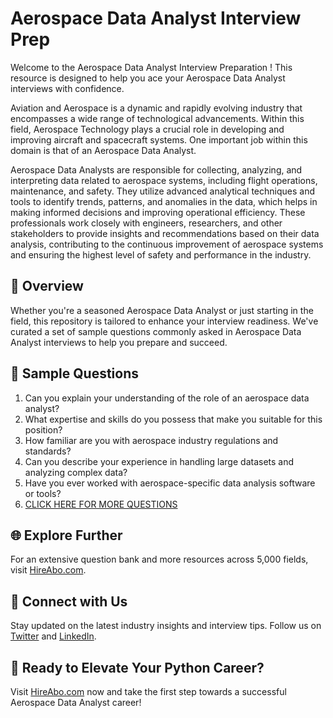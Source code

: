 # Aerospace Data Analyst Interview Prep

Welcome to the Aerospace Data Analyst Interview Preparation ! This resource is designed to help you ace your Aerospace Data Analyst interviews with confidence.

Aviation and Aerospace is a dynamic and rapidly evolving industry that encompasses a wide range of technological advancements. Within this field, Aerospace Technology plays a crucial role in developing and improving aircraft and spacecraft systems. One important job within this domain is that of an Aerospace Data Analyst. 

Aerospace Data Analysts are responsible for collecting, analyzing, and interpreting data related to aerospace systems, including flight operations, maintenance, and safety. They utilize advanced analytical techniques and tools to identify trends, patterns, and anomalies in the data, which helps in making informed decisions and improving operational efficiency. These professionals work closely with engineers, researchers, and other stakeholders to provide insights and recommendations based on their data analysis, contributing to the continuous improvement of aerospace systems and ensuring the highest level of safety and performance in the industry.

## 🚀 Overview

Whether you're a seasoned Aerospace Data Analyst or just starting in the field, this repository is tailored to enhance your interview readiness. We've curated a set of sample questions commonly asked in Aerospace Data Analyst interviews to help you prepare and succeed.

## 📝 Sample Questions

1. Can you explain your understanding of the role of an aerospace data analyst?
2. What expertise and skills do you possess that make you suitable for this position?
3. How familiar are you with aerospace industry regulations and standards?
4. Can you describe your experience in handling large datasets and analyzing complex data?
5. Have you ever worked with aerospace-specific data analysis software or tools?
6. [CLICK HERE FOR MORE QUESTIONS](https://hireabo.com/job/14_4_15/Aerospace%20Data%20Analyst)

## 🌐 Explore Further

For an extensive question bank and more resources across 5,000 fields, visit [HireAbo.com](https://www.hireabo.com).

## 📱 Connect with Us

Stay updated on the latest industry insights and interview tips. Follow us on [Twitter](https://twitter.com/hireabo) and [LinkedIn](https://www.linkedin.com/in/hire-abo-3609972a8/).

## 🚀 Ready to Elevate Your Python Career?

Visit [HireAbo.com](https://www.hireabo.com) now and take the first step towards a successful Aerospace Data Analyst career!